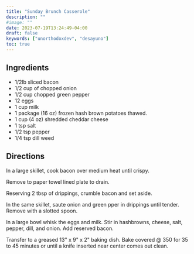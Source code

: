 ```yaml
---
title: "Sunday Brunch Casserole"
description: ""
#image: ""
date: 2023-07-19T13:24:49-04:00
draft: false
keywords: ["unorthodoxdev", "desayuno"]
toc: true
---
```


## Ingredients

- 1/2lb sliced bacon
- 1/2 cup of chopped onion
- 1/2 cup chopped green pepper
- 12 eggs
- 1 cup milk
- 1 package (16 oz) frozen hash brown potatoes thawed.
- 1 cup (4 oz) shredded cheddar cheese
- 1 tsp salt
- 1/2 tsp pepper
- 1/4 tsp dill weed

## Directions

In a large skillet, cook bacon over medium heat until crispy.

Remove to paper towel lined plate to drain.

Reserving 2 tbsp of drippings, crumble bacon and set aside. 

In the same skillet, saute onion and green pper in drippings until tender. Remove with a slotted spoon.

In a large bowl whisk the eggs and milk. Stir in hashbrowns, cheese, salt, pepper, dill, and onion. Add reserved bacon.

Transfer to a greased 13" x 9" x 2" baking dish. Bake covered @ 350 for 35 to 45 minutes or until a knife inserted near center comes out clean.